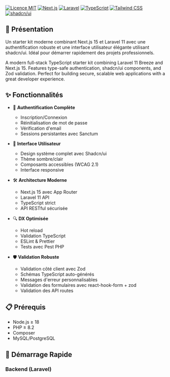 
  [![Licence MIT](https://img.shields.io/badge/License-MIT-yellow.svg)](https://opensource.org/licenses/MIT)
  [![Next.js](https://img.shields.io/badge/Next.js-15.0.3-black)](https://nextjs.org/)
  [![Laravel](https://img.shields.io/badge/Laravel-11.0-red)](https://laravel.com/)
  [![TypeScript](https://img.shields.io/badge/TypeScript-5.0-blue)](https://www.typescriptlang.org/)
  [![Tailwind CSS](https://img.shields.io/badge/Tailwind-3.4-38bdf8)](https://tailwindcss.com)
  [![shadcn/ui](https://img.shields.io/badge/shadcn/ui-latest-black)](https://ui.shadcn.com)

## 🌟 Présentation

Un starter kit moderne combinant Next.js 15 et Laravel 11 avec une authentification robuste et une interface utilisateur élégante utilisant shadcn/ui. Idéal pour démarrer rapidement des projets professionnels.

A modern full-stack TypeScript starter kit combining Laravel 11 Breeze and Next.js 15. Features type-safe authentication, shadcn/ui components, and Zod validation. Perfect for building secure, scalable web applications with a great developer experience.

## ✨ Fonctionnalités

- 🔐 **Authentification Complète**
  - Inscription/Connexion
  - Réinitialisation de mot de passe
  - Vérification d'email
  - Sessions persistantes avec Sanctum

- 🎨 **Interface Utilisateur**
  - Design système complet avec Shadcn/ui
  - Thème sombre/clair
  - Composants accessibles (WCAG 2.1)
  - Interface responsive

- 🛠 **Architecture Moderne**
  - Next.js 15 avec App Router
  - Laravel 11 API
  - TypeScript strict
  - API RESTful sécurisée

- 🔍 **DX Optimisée**
  - Hot reload
  - Validation TypeScript
  - ESLint & Prettier
  - Tests avec Pest PHP

- 🛡️ **Validation Robuste**
  - Validation côté client avec Zod
  - Schémas TypeScript auto-générés
  - Messages d'erreur personnalisables
  - Validation des formulaires avec react-hook-form + zod
  - Validation des API routes

## 📋 Prérequis

- Node.js ≥ 18
- PHP ≥ 8.2
- Composer
- MySQL/PostgreSQL

## 🚀 Démarrage Rapide

### Backend (Laravel)
